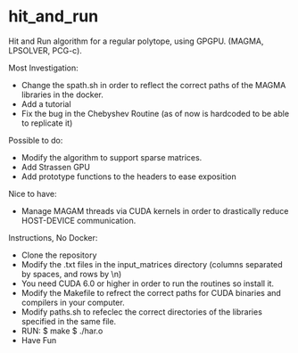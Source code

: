 # hit_and_run
Hit and Run algorithm for a regular polytope, using GPGPU. (MAGMA, LPSOLVER, PCG-c).

Most Investigation:
- Change the spath.sh in order to reflect the correct paths of the MAGMA libraries in the docker.
- Add a tutorial
- Fix the bug in the Chebyshev Routine (as of now is hardcoded to be able to replicate it)

Possible to do:
+ Modify the algorithm to support sparse matrices.
+ Add Strassen GPU
+ Add prototype functions to the headers to ease exposition

Nice to have:
+ Manage MAGAM threads via CUDA kernels in order to drastically reduce HOST-DEVICE communication.



Instructions, No Docker:
+ Clone the repository
+ Modify the .txt files in the input_matrices directory (columns separated by spaces, and rows by \n)
+ You need CUDA 6.0 or higher in order to run the routines so install it.
+ Modify the Makefile to refrect the correct paths for CUDA binaries and compilers in your computer.
+ Modify paths.sh to refeclec the correct directories of the libraries specified in the same file.
+ RUN:
  $ make
  $ ./har.o
+ Have Fun
